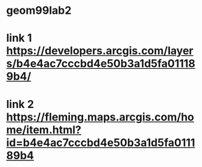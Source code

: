 # geom99lab2
# link 1 https://developers.arcgis.com/layers/b4e4ac7cccbd4e50b3a1d5fa011189b4/

# link 2 https://fleming.maps.arcgis.com/home/item.html?id=b4e4ac7cccbd4e50b3a1d5fa011189b4
